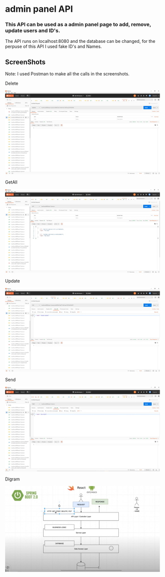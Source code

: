 # admin panel API
### This API can be used as a admin panel page to add, remove, update users and ID's.
The API runs on localhost:8080 and the database can be changed, for the perpuse
of this API I used fake ID's and Names.

## ScreenShots
Note: I used Postman to make all the calls in the screenshots.  

Delete

![](https://github.com/Aldarraji/JavaSpringAPI/blob/master/Screenshots/Delete.JPG)

GetAll

![](https://github.com/Aldarraji/JavaSpringAPI/blob/master/Screenshots/Get%20All.JPG)

Update

![](https://github.com/Aldarraji/JavaSpringAPI/blob/master/Screenshots/Update.JPG)

Send

![](https://github.com/Aldarraji/JavaSpringAPI/blob/master/Screenshots/send.JPG)

Digram

![](https://github.com/Aldarraji/JavaSpringAPI/blob/master/Screenshots/digram.JPG)

